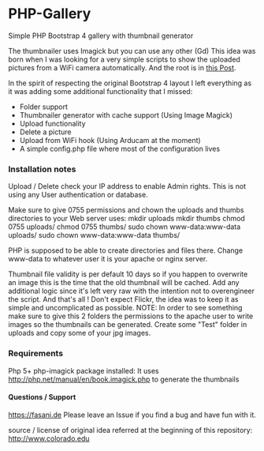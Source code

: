 # PHP-Gallery
Simple PHP Bootstrap 4 gallery with thumbnail generator 

The thumbnailer uses Imagick but you can use any other (Gd)
This idea was born when I was looking for a very simple scripts to show the uploaded pictures from a WiFi camera automatically.
And the root is in [this Post](https://mindefrag.net/projects/php-gallery/).

In the spirit of respecting the original Bootstrap 4 layout I left everything as it was adding some additional functionality that I missed: 

   * Folder support
   * Thumbnailer generator with cache support (Using Image Magick)
   * Upload functionality
   * Delete a picture
   * Upload from WiFi hook (Using Arducam at the moment)
   * A simple config.php file where most of the configuration lives
 
### Installation notes
 
 Upload / Delete check your IP address to enable Admin rights. This is not using any User authentication or database.
 
 Make sure to give 0755 permissions and chown the uploads and thumbs directories to your Web server uses:
     mkdir uploads
     mkdir thumbs
     chmod 0755 uploads/
     chmod 0755 thumbs/
     sudo chown www-data:www-data uploads/
     sudo chown www-data:www-data thumbs/

PHP is supposed to be able to create directories and files there.
Change www-data to whatever user it is your apache or nginx server.

Thumbnail file validity is per default 10 days so if you happen to overwrite an image this is the time that the old thumbnail will be cached. Add any additional logic since it's left very raw with the intention not to overengineer the script.
And that's all ! Don't expect Flickr, the idea was to keep it as simple and uncomplicated as possible.
NOTE: In order to see something make sure to give this 2 folders the permissions to the apache user to write images so the thumbnails can be generated. Create some "Test" folder in uploads and copy some of your jpg images. 

### Requirements

Php 5+
php-imagick package installed: It uses http://php.net/manual/en/book.imagick.php to generate the thumbnails


#### Questions / Support 
https://fasani.de  Please leave an Issue if you find a bug and have fun with it.

source / license of original idea referred at the beginning of this repository: 
http://www.colorado.edu
